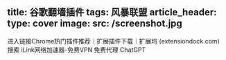 
title: 谷歌翻墙插件
tags: 风暴联盟
article_header:
  type: cover
  image:
    src: /screenshot.jpg
---
进入链接Chrome热门插件推荐｜扩展插件下载｜扩展坞 (extensiondock.com)
搜索 iLink网络加速器-免费VPN 免费代理 ChatGPT

